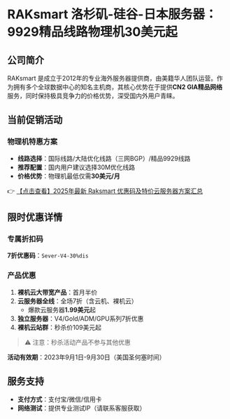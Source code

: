 # RAKsmart 洛杉矶-硅谷-日本服务器：9929精品线路物理机30美元起

## 公司简介

RAKsmart 是成立于2012年的专业海外服务器提供商，由美籍华人团队运营。作为拥有多个全球数据中心的知名主机商，其核心优势在于提供**CN2 GIA精品网络**服务，同时保持极具竞争力的价格优势，深受国内外用户青睐。

## 当前促销活动

### 物理机特惠方案
- **线路选择**：国际线路/大陆优化线路（三网BGP）/精品9929线路
- **推荐配置**：国内用户建议选择30M优化线路
- **价格优势**：物理机最低仅需**30美元/月**

👉 [【点击查看】2025年最新 Raksmart 优惠码及特价云服务器方案汇总](https://bit.ly/raksmart)

## 限时优惠详情

### 专属折扣码
**7折优惠码**：`Sever-V4-30%dis`

### 产品优惠
1. **裸机云大带宽产品**：首月半价
2. **云服务器全线**：全场7折（含云机、裸机云）
   - 爆款云服务器**1.99美元**起
3. **独立服务器**：V4/Gold/ADM/GPU系列7折优惠
4. **裸机云站群**：秒杀价109美元起

> ⚠️ 注意：秒杀活动产品不参与其他优惠

**活动有效期**：2023年9月1日-9月30日（美国圣何塞时间）

## 服务支持
- **支付方式**：支付宝/微信/信用卡
- **网络测试**：提供专业测试IP（请联系客服获取）